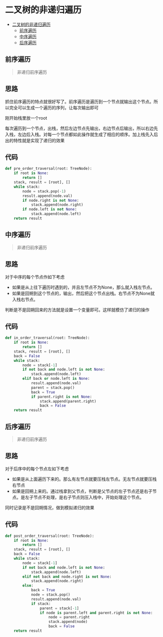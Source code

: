 # 二叉树的非递归遍历
- [二叉树的非递归遍历](#二叉树的非递归遍历)
    - [前序遍历](#前序遍历)
    - [中序遍历](#中序遍历)
    - [后序遍历](#后序遍历)


## 前序遍历
> 非递归前序遍历

**思路**
--------------------

抓住前序遍历的特点就很好写了。前序遍历是遍历到一个节点就输出这个节点。所以完全可以生成一个遍历的序列，让每次输出即可

刚开始栈里放一个root

每次遍历到一个节点，出栈，然后左边节点先输出，右边节点后输出，所以右边先入栈，左边后入栈。对每一个节点都如此操作就生成了相应的顺序。加上栈先入后出的特性就是实现了递归的效果

**代码**
--------------------
```python
def pre_order_traversal(root: TreeNode):
    if root is None:
        return []
    stack, result = [root], []
    while stack:
        node = stack.pop(-1)
        result.append(node.val)
        if node.right is not None:
            stack.append(node.right)
        if node.left is not None:
            stack.append(node.left)
    return result
```


## 中序遍历
> 非递归前序遍历

**思路**
--------------------


对于中序的每个节点作如下考虑
- 如果是从上往下遍历时遇到的，并且左节点不为None，那么就入栈左节点。
- 如果是回朔到这个节点的，输出，然后把这个节点出栈。右节点不为None就入栈右节点。

判断是不是回朔回来的方法就是设置一个变量即可。这样就模仿了递归的操作

**代码**
--------------------
```python
def in_order_traversal(root: TreeNode):
    if root is None:
        return []
    stack, result = [root], []
    back = False
    while stack:
        node = stack[-1]
        if not back and node.left is not None:
            stack.append(node.left)
        elif back or node.left is None:
            result.append(node.val)
            parent = stack.pop()
            back = True
            if parent.right is not None:
                stack.append(parent.right)
                back = False
    return result
```

## 后序遍历
> 非递归前序遍历

**思路**
--------------------

对于后序中的每个节点左如下考虑
- 如果是从上面遍历下来的。那么有左节点就要压栈左节点。无左节点就要压栈右节点
- 如果是回朔上来的。通过栈拿到父节点，判断是父节点的左子节点还是右子节点。是左子节点不处理，是右子节点则压入栈中，开始处理这个节点。

同时记录是不是回朔情况，做到模拟递归的效果

**代码**
--------------------
```python
def post_order_traversal(root: TreeNode):
    if root is None:
        return []
    stack, result = [root], []
    back = False
    while stack:
        node = stack[-1]
        if not back and node.left is not None:
            stack.append(node.left)
        elif not back and node.right is not None:
            stack.append(node.right)
        else:
            back = True
            node = stack.pop()
            result.append(node.val)
            if stack:
                parent = stack[-1]
                if node is parent.left and parent.right is not None:
                    node = parent.right
                    stack.append(node)
                    back = False
    return result
```
